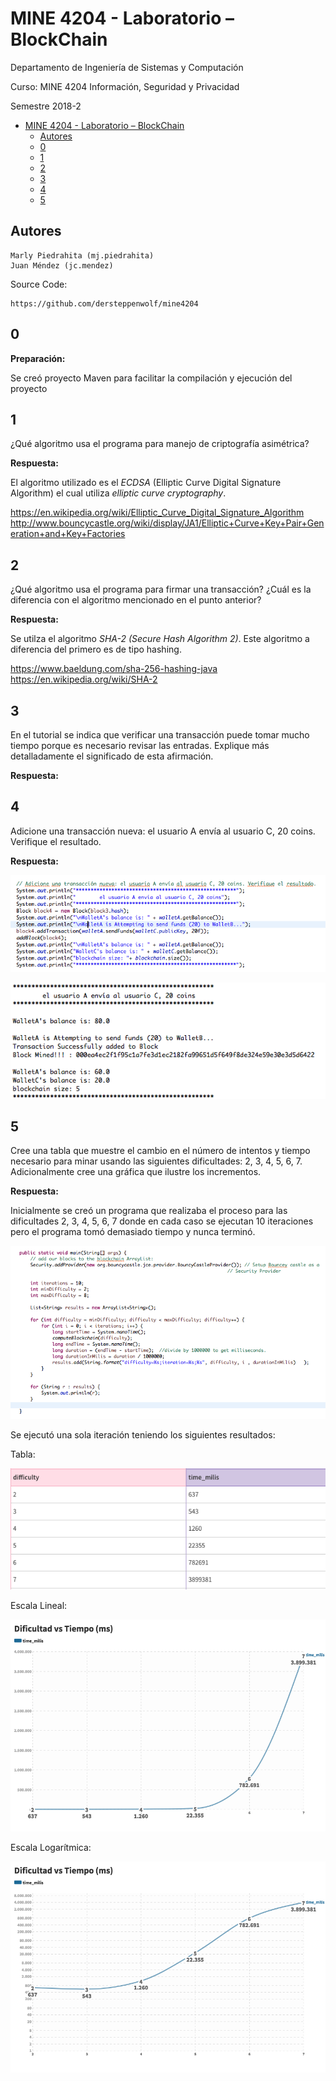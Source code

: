 # MINE 4204 - Laboratorio – BlockChain

Departamento de Ingeniería de Sistemas y Computación 

Curso: MINE 4204 Información, Seguridad y Privacidad

Semestre 2018-2

- [MINE 4204 - Laboratorio – BlockChain](#mine-4204---laboratorio-%E2%80%93-blockchain)
    - [Autores](#autores)
    - [0](#0)
    - [1](#1)
    - [2](#2)
    - [3](#3)
    - [4](#4)
    - [5](#5)



## Autores 	 	
    
    Marly Piedrahita (mj.piedrahita)
    Juan Méndez (jc.mendez)

Source Code:

    https://github.com/dersteppenwolf/mine4204


## 0

**Preparación:** 

Se creó proyecto Maven para facilitar la compilación y ejecución  del proyecto


## 1
¿Qué algoritmo usa el programa para manejo de criptografía asimétrica?

**Respuesta:**

El algoritmo utilizado es el *ECDSA* (Elliptic Curve Digital Signature Algorithm) el cual utiliza *elliptic curve cryptography*.

https://en.wikipedia.org/wiki/Elliptic_Curve_Digital_Signature_Algorithm
http://www.bouncycastle.org/wiki/display/JA1/Elliptic+Curve+Key+Pair+Generation+and+Key+Factories



## 2
¿Qué algoritmo usa el programa para firmar una transacción? ¿Cuál es la diferencia con el algoritmo mencionado en el punto anterior?

**Respuesta:**

Se utilza el algoritmo *SHA-2 (Secure Hash Algorithm 2)*. Este algoritmo a diferencia del primero es de tipo hashing.

https://www.baeldung.com/sha-256-hashing-java
https://en.wikipedia.org/wiki/SHA-2


## 3

En el tutorial se indica que verificar una transacción puede tomar mucho tiempo porque es necesario revisar las entradas. Explique más detalladamente el significado de esta afirmación.

**Respuesta:**

## 4
Adicione una transacción nueva: el usuario A envía al usuario C, 20 coins. Verifique el resultado.

**Respuesta:**

![Código](docs/code.png)

![Ejecución](docs/transaction.png)


## 5
Cree una tabla que muestre el cambio en el número de intentos y tiempo necesario para minar usando las siguientes dificultades: 2, 3, 4, 5, 6, 7. Adicionalmente cree una gráfica que ilustre los incrementos.

**Respuesta:**

Inicialmente se creó un programa que realizaba el proceso para las dificultades 2, 3, 4, 5, 6, 7 donde en cada caso se ejecutan 10 iteraciones pero el programa tomó demasiado tiempo y nunca terminó.

![Ejecución](docs/program.png)

Se ejecutó una sola iteración teniendo los siguientes resultados:

Tabla:

![Ejecución](docs/table.png)

Escala Lineal:

![Ejecución](docs/chart.png)

Escala Logarítmica:

![Ejecución](docs/chart_log.png)







